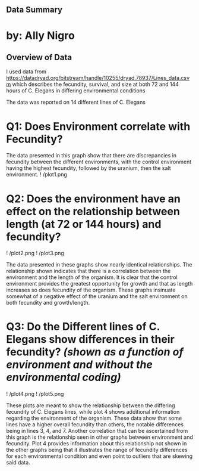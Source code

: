 ## **Data Summary**
# **by: Ally Nigro**


## **Overview of Data**

I used data from https://datadryad.org/bitstream/handle/10255/dryad.78937/Lines_data.csvm which describes the fecundity, survival, and size at both 72 and 144 hours of C. Elegans in differing environmental conditions

The data was reported on 14 different lines of C. Elegans

# **Q1: Does Environment correlate with Fecundity?**


The data presented in this graph show that there are discrepancies in fecundity between the different environments, with the control environment having the highest fecundity, followed by the uranium, then the salt environment.
! /plot1.png

# **Q2: Does the environment have an effect on the relationship between length (at 72 or 144 hours) and fecundity?**
! /plot2.png
! /plot3.png

The data presented in these graphs show nearly identical relationships. The relationship shown indicates that there is a correlation between the environment and the length of the organism. It is clear that the control environment provides the greatest opportunity for growth and that as length increases so does fecundity of the organism. These graphs insinuate somewhat of a negative effect of the uranium and the salt environment on both fecundity and growth/length.

# **Q3: Do the Different lines of C. Elegans show differences in their fecundity?** *(shown as a function of environment and without the environmental coding)*
! /plot4.png
! /plot5.png

These plots are meant to show the  relationship between the differing fecundity of C. Elegans lines, while plot 4 shows additional information regarding the environment of the organism. These data show that some lines have a higher overall fecundity than others, the notable differences being in lines 3, 4, and 7. Another correlation that can be ascertained from this graph is the relationship seen in other graphs between environment and fecundity. Plot 4 provides information about this relationship not shown in the other graphs being that it illustrates the range of fecundity differences for each environmental condition and even point to outliers that are skewing said data.
